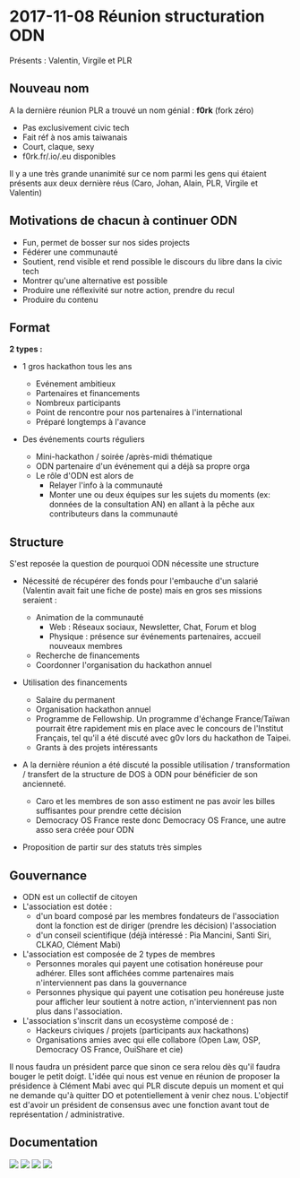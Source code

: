 2017-11-08 Réunion structuration ODN
===

Présents : Valentin, Virgile et PLR

## Nouveau nom

A la dernière réunion PLR a trouvé un nom génial : **f0rk** (fork zéro)
  - Pas exclusivement civic tech
  - Fait réf à nos amis taiwanais
  - Court, claque, sexy
  - f0rk.fr/.io/.eu disponibles

Il y a une très grande unanimité sur ce nom parmi les gens qui étaient présents aux deux dernière réus (Caro, Johan, Alain, PLR, Virgile et Valentin)

## Motivations de chacun à continuer ODN

- Fun, permet de bosser sur nos sides projects
- Fédérer une communauté
- Soutient, rend visible et rend possible le discours du libre dans la civic tech
- Montrer qu'une alternative est possible
- Produire une réflexivité sur notre action, prendre du recul
- Produire du contenu

## Format

**2 types :**

- 1 gros hackathon tous les ans
  - Evénement ambitieux
  - Partenaires et financements
  - Nombreux participants
  - Point de rencontre pour nos partenaires à l'international
  - Préparé longtemps à l'avance

- Des événements courts réguliers
  - Mini-hackathon / soirée /après-midi thématique
  - ODN partenaire d'un événement qui a déjà sa propre orga
  - Le rôle d'ODN est alors de
    - Relayer l'info à la communauté
    - Monter une ou deux équipes sur les sujets du moments (ex: données de la consultation AN) en allant à la pêche aux contributeurs dans la communauté


## Structure

S'est reposée la question de pourquoi ODN nécessite une structure

- Nécessité de récupérer des fonds pour l'embauche d'un salarié (Valentin avait fait une fiche de poste) mais en gros ses missions seraient :
  - Animation de la communauté
    - Web : Réseaux sociaux, Newsletter, Chat, Forum et blog
    - Physique : présence sur événements partenaires, accueil nouveaux membres
  - Recherche de financements
  - Coordonner l'organisation du hackathon annuel

- Utilisation des financements
  - Salaire du permanent
  - Organisation hackathon annuel
  - Programme de Fellowship. Un programme d'échange France/Taïwan pourrait être rapidement mis en place avec le concours de l'Institut Français, tel qu'il a été discuté avec g0v lors du hackathon de Taipei.
  - Grants à des projets intéressants

- A la dernière réunion a été discuté la possible utilisation / transformation / transfert de la structure de DOS à ODN pour bénéficier de son ancienneté.
  - Caro et les membres de son asso estiment ne pas avoir les billes suffisantes pour prendre cette décision
  - Democracy OS France reste donc Democracy OS France, une autre asso sera créée pour ODN

- Proposition de partir sur des statuts très simples

## Gouvernance

- ODN est un collectif de citoyen
- L'association est dotée :
  - d'un board composé par les membres fondateurs de l'association dont la fonction est de diriger (prendre les décision) l'association
  - d'un conseil scientifique (déjà intéressé : Pia Mancini, Santi Siri, CLKAO, Clément Mabi)
- L'association est composée de 2 types de membres
  - Personnes morales qui payent une cotisation honéreuse pour adhérer. Elles sont affichées comme partenaires mais n'interviennent pas dans la gouvernance
  - Personnes physique qui payent une cotisation peu honéreuse juste pour afficher leur soutient à notre action, n'interviennent pas non plus dans l'association.
- L'association s'inscrit dans un ecosystème composé de :
  - Hackeurs civiques / projets (participants aux hackathons)
  - Organisations amies avec qui elle collabore (Open Law, OSP, Democracy OS France, OuiShare et cie)

Il nous faudra un président parce que sinon ce sera relou dès qu'il faudra bouger le petit doigt. L'idée qui nous est venue en réunion de proposer la présidence à Clément Mabi avec qui PLR discute depuis un moment et qui ne demande qu'à quitter DO et potentiellement à venir chez nous. L'objectif est d'avoir un président de consensus avec une fonction avant tout de représentation / administrative.

## Documentation

![](https://i.imgur.com/WlCPt0K.jpg)
![](https://i.imgur.com/gsmCCB8.jpg)
![](https://i.imgur.com/fCmMNEy.jpg)
![](https://i.imgur.com/YjwnSe5.jpg)

